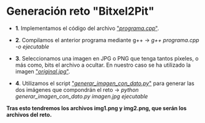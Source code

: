 # **Generación reto "Bitxel2Pit"**


- **1**. Implementamos el código del archivo ["*programa.cpp*"](
https://github.com/Watch4Hack/CodeCamp19/blob/master/Bitxel2Pit/creation/programa.cpp).

- **2**. Compilamos el anterior programa mediante g++ -> *g++ programa.cpp -o ejecutable*

- **3**. Seleccionamos una imagen en JPG o PNG que tenga tantos píxeles, o más como, bits el archivo a ocultar. En nuestro caso se ha utilizado la imagen ["*original.jpg*"](https://github.com/Watch4Hack/CodeCamp19/blob/master/Bitxel2Pit/creation/original.jpg).

- **4**. Utilizamos el script ["*generar_imagen_con_dato.py*"](
https://github.com/Watch4Hack/CodeCamp19/blob/master/Bitxel2Pit/creation/generar_imagen_con_dato.py) para generar las dos imágenes que compondrán el reto -> *python generar_imagen_con_dato.py imagen.jpg ejecutable*

**Tras esto tendremos los archivos img1.png y img2.png, que serán los archivos del reto.**
